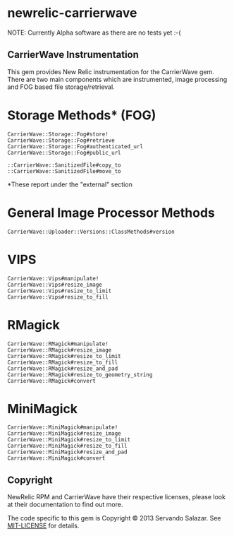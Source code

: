 newrelic-carrierwave
====================

NOTE: Currently Alpha software as there are no tests yet :-(

## CarrierWave Instrumentation 

This gem provides New Relic instrumentation for the CarrierWave gem. There are two main components which are instrumented, image processing and FOG based file storage/retrieval.

# Storage Methods* (FOG) 

    CarrierWave::Storage::Fog#store!
    CarrierWave::Storage::Fog#retrieve
    CarrierWave::Storage::Fog#authenticated_url
    CarrierWave::Storage::Fog#public_url

    ::CarrierWave::SanitizedFile#copy_to
    ::CarrierWave::SanitizedFile#move_to


*These report under the "external" section

# General Image Processor Methods

    CarrierWave::Uploader::Versions::ClassMethods#version

# VIPS

    CarrierWave::Vips#manipulate!
    CarrierWave::Vips#resize_image
    CarrierWave::Vips#resize_to_limit
    CarrierWave::Vips#resize_to_fill

# RMagick


    CarrierWave::RMagick#manipulate!
    CarrierWave::RMagick#resize_image
    CarrierWave::RMagick#resize_to_limit
    CarrierWave::RMagick#resize_to_fill
    CarrierWave::RMagick#resize_and_pad
    CarrierWave::RMagick#resize_to_geometry_string
    CarrierWave::RMagick#convert

# MiniMagick

    CarrierWave::MiniMagick#manipulate!
    CarrierWave::MiniMagick#resize_image
    CarrierWave::MiniMagick#resize_to_limit
    CarrierWave::MiniMagick#resize_to_fill
    CarrierWave::MiniMagick#resize_and_pad
    CarrierWave::MiniMagick#convert


## Copyright
NewRelic RPM and CarrierWave have their respective licenses, please look at their documentation to find out more. 

The code specific to this gem is Copyright © 2013 Servando Salazar. See [MIT-LICENSE](http://github.com/tehprofessor/newrelic-carrierwave/blob/master/MIT-LICENSE) for details.